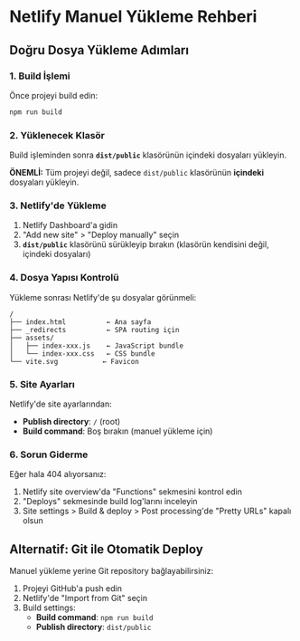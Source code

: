 # Netlify Manuel Yükleme Rehberi

## Doğru Dosya Yükleme Adımları

### 1. Build İşlemi
Önce projeyi build edin:
```bash
npm run build
```

### 2. Yüklenecek Klasör
Build işleminden sonra **`dist/public`** klasörünün içindeki dosyaları yükleyin.

**ÖNEMLİ:** Tüm projeyi değil, sadece `dist/public` klasörünün **içindeki** dosyaları yükleyin.

### 3. Netlify'de Yükleme
1. Netlify Dashboard'a gidin
2. "Add new site" > "Deploy manually" seçin
3. **`dist/public`** klasörünü sürükleyip bırakın (klasörün kendisini değil, içindeki dosyaları)

### 4. Dosya Yapısı Kontrolü
Yükleme sonrası Netlify'de şu dosyalar görünmeli:
```
/
├── index.html          ← Ana sayfa
├── _redirects          ← SPA routing için
├── assets/
│   ├── index-xxx.js    ← JavaScript bundle
│   └── index-xxx.css   ← CSS bundle
└── vite.svg           ← Favicon
```

### 5. Site Ayarları
Netlify'de site ayarlarından:
- **Publish directory**: `/` (root)
- **Build command**: Boş bırakın (manuel yükleme için)

### 6. Sorun Giderme
Eğer hala 404 alıyorsanız:
1. Netlify site overview'da "Functions" sekmesini kontrol edin
2. "Deploys" sekmesinde build log'larını inceleyin
3. Site settings > Build & deploy > Post processing'de "Pretty URLs" kapalı olsun

## Alternatif: Git ile Otomatik Deploy
Manuel yükleme yerine Git repository bağlayabilirsiniz:
1. Projeyi GitHub'a push edin
2. Netlify'de "Import from Git" seçin
3. Build settings:
   - **Build command**: `npm run build`
   - **Publish directory**: `dist/public`